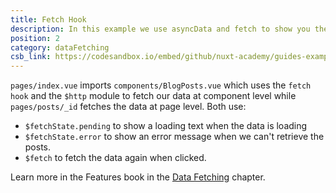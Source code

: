 ```yaml
---
title: Fetch Hook
description: In this example we use asyncData and fetch to show you the differences between both methods.
position: 2
category: dataFetching
csb_link: https://codesandbox.io/embed/github/nuxt-academy/guides-examples/tree/master/03_features/04_data_fetchin-fetch-hook?fontsize=14&hidenavigation=1&theme=dark
---
```


<example-intro></example-intro>

`pages/index.vue` imports `components/BlogPosts.vue` which uses the `fetch hook` and the `$http` module to fetch our data at component level while `pages/posts/_id` fetches the data at page level. Both use:

- `$fetchState.pending` to show a loading text when the data is loading
- `$fetchState.error` to show an error message when we can't retrieve the posts.
- `$fetch` to fetch the data again when clicked.

<base-alert type="next">

Learn more in the Features book in the [Data Fetching](/guides/features/data-fetching) chapter.

</base-alert>

<code-sandbox :src="csb_link"></code-sandbox>

